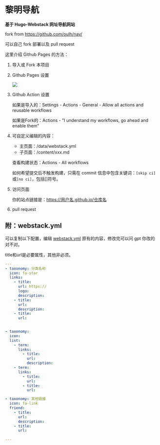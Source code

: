 # 黎明导航

**基于 Hugo-Webstack 网址导航网站**

fork from https://github.com/oulh/nav/

可以自己 fork 部署以及 pull request

这里介绍 Github Pages 的方法：

1. 导入或 Fork 本项目

2. Github Pages 设置

   ![](https://raw.githubusercontent.com/oulh/nav/main/static/images/gh-pages.jpg)

3. Github Action 设置
   
   如果是导入的：Settings - Actions - General - Allow all actions and reusable workflows
   
   如果是Fork的：Actions - "I understand my workflows, go ahead and enable them"

4. 可自定义编辑的内容：
   
   - 主页面：/data/webstack.yml
   - 子页面：/content/xxx.md
   
   查看构建状态：Actions - All workflows
   
   如何希望提交后不触发构建，只需在 commit 信息中包含关键词：`[skip ci]`或`[no ci]`，包括[]符号。
   
5. 访问页面

   你的站点链接是：https://用户名.github.io/仓库名
   
6. pull request

## 附：webstack.yml

可以复制以下配置，编辑 [webstack.yml](https://github.com/oulh/nav/blob/main/data/webstack.yml) 原有的内容，修改完可以问 gpt 你改的对不对。

title和url是必要属性，其他非必须。

```yaml
---
- taxonomy: 分类名称
  icon: fa-star
  links: 
    - title: 
      url: https://
      logo: 
      description: 
    - title: 
      url: 
      description: 
    - title: 
      url: 

          
- taxonomy: 
  icon: 
  list: 
    - term: 
      links:
        - title: 
          url: 
          description: 
    - term: 
      links:
        - title: 
          url: 
        - title: 
          url: 

- taxonomy: 其他链接
  icon: fa-link
  friend:
    - title: 
      url: 
      description: 
    - title: 
      url: 
      
---
```

